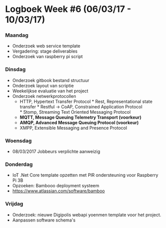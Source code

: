 # Logboek Week #6 (06/03/17 - 10/03/17)
### Maandag
* Onderzoek web service template
* Vergadering: stage deliverables
* Onderzoek van raspberry pi script
### Dinsdag
 
* Onderzoek gitbook bestand structuur
* Onderzoek layout van scriptie
* Weekelijkse evaluatie van het project
* Onderzoek netwerkprotocollen
	* HTTP, Hypertext Transfer Protocol
 			* Rest, Representational state transfer
  				* Restful -> CoAP, Constrained Application Protocol  		
  			* Stomp, Streaming Text Oriented Messaging Protocol
 	* **MQTT, Message Queuing Telemetry Transport (voorkeur)**
 	* **AMQP, Advanced Message Queuing Protocol (voorkeur)**
 	* XMPP, Extensible Messaging and Presence Protocol  
### Woensdag
* 08/03/2017 Jobbeurs verplichte aanweizig 
### Donderdag
* IoT .Net Core template opzetten met PIR ondersteuning voor Raspberry Pi 3B
* Opzoeken: Bambooo deployment systeem
 * https://www.atlassian.com/software/bamboo 
### Vrijdag
* Onderzoek: nieuwe Digipolis webapi yoenmen template voor het project.
* Aanpassen software schema's